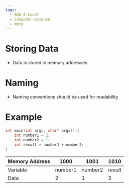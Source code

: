 ```yaml
---
tags:
  - AQA-A-Level
  - Computer-Science
  - Note
---
```

# Storing Data
- Data is stored in memory addresses

# Naming
- Naming conventions should be used for readability

# Example
```cpp
int main(int argc, char* argv[]){
	int number1 = 2;
	int number2 = 1;
	int result = number1 + number2;
}
```

| Memory Address | 1000 | 1001 | 1010 |
|-|-|-|-|
| Variable | number1 | number2 | result |
| Data | 2 | 1 | 3 |
